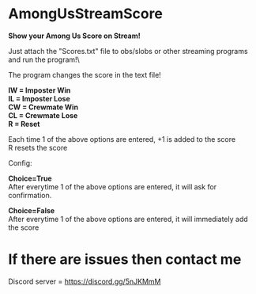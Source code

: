 # AmongUsStreamScore
**Show your Among Us Score on Stream!**

Just attach the "Scores.txt" file to obs/slobs or other streaming programs and run the program!\

The program changes the score in the text file!

**IW = Imposter Win\
IL = Imposter Lose\
CW = Crewmate Win\
CL = Crewmate Lose\
R = Reset**

Each time 1 of the above options are entered, +1 is added to the score\
R resets the score

Config:

**Choice=True**\
After everytime 1 of the above options are entered, it will ask for confirmation.

**Choice=False**\
After everytime 1 of the above options are entered, it will immediately add the score 

# If there are issues then contact me
Discord server = https://discord.gg/5nJKMmM
